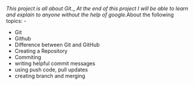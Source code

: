 _This project is all about Git.__
*At the end of this project I will be able to learn and explain to anyone
without the help of google*.About the following topics: -
* Git
* Github
* Difference between Git and GitHub
* Creating a Repository
* Commiting
* writing helpful commit messages
* using push code, pull updates
* creating branch and merging
